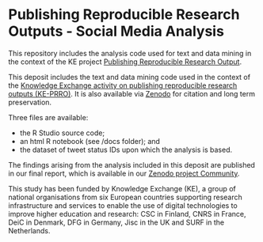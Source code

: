 # Publishing Reproducible Research Outputs - Social Media Analysis

This repository includes the analysis code used for text and data mining in the context of the KE project [Publishing Reproducible Research Output](https://knowledge-exchange.info/event/publishing-reproducible-research-output).

This deposit includes the text and data mining code used in the context of the [Knowledge Exchange activity on publishing reproducible research outputs (KE-PRRO)](https://knowledge-exchange.info/event/publishing-reproducible-research-output). It is also available via [Zenodo](https://doi.org/10.5281/zenodo.5511977) for citation and long term preservation. 

Three files are available: 
* the R Studio source code; 
* an html R notebook (see /docs folder); and 
* the dataset of tweet status IDs upon which the analysis is based.

The findings arising from the analysis included in this deposit are published in our final report, which is available in our [Zenodo project Community](https://zenodo.org/communities/ke-prro/?page=1&size=20).

This study has been funded by Knowledge Exchange (KE), a group of national organisations from six European countries supporting research infrastructure and services to enable the use of digital technologies to improve higher education and research: CSC in Finland, CNRS in France, DeiC in Denmark, DFG in Germany, Jisc in the UK and SURF in the Netherlands.

